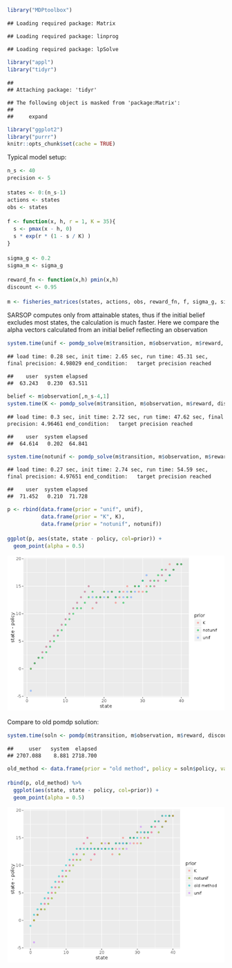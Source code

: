 



```r
library("MDPtoolbox")
```

```
## Loading required package: Matrix
```

```
## Loading required package: linprog
```

```
## Loading required package: lpSolve
```

```r
library("appl")
library("tidyr")
```

```
## 
## Attaching package: 'tidyr'
```

```
## The following object is masked from 'package:Matrix':
## 
##     expand
```

```r
library("ggplot2")
library("purrr")
knitr::opts_chunk$set(cache = TRUE)
```


Typical model setup:


```r
n_s <- 40
precision <- 5

states <- 0:(n_s-1)
actions <- states
obs <- states

f <- function(x, h, r = 1, K = 35){
  s <- pmax(x - h, 0)
  s * exp(r * (1 - s / K) )
}

sigma_g <- 0.2  
sigma_m <- sigma_g

reward_fn <- function(x,h) pmin(x,h)
discount <- 0.95

m <- fisheries_matrices(states, actions, obs, reward_fn, f, sigma_g, sigma_m) 
```




SARSOP computes only from attainable states, thus if the initial belief excludes most states, the calculation is much faster.
Here we compare the alpha vectors calculated from an initial belief reflecting an observation 




```r
system.time(unif <- pomdp_solve(m$transition, m$observation, m$reward, discount, rep(1, n_s) / n_s, precision = precision))
```

```
## load time: 0.28 sec, init time: 2.65 sec, run time: 45.31 sec, final precision: 4.98029 end_condition:   target precision reached
```

```
##    user  system elapsed 
##  63.243   0.230  63.511
```



```r
belief <- m$observation[,n_s-4,1]
system.time(K <- pomdp_solve(m$transition, m$observation, m$reward, discount, belief, precision = precision))
```

```
## load time: 0.3 sec, init time: 2.72 sec, run time: 47.62 sec, final precision: 4.96461 end_condition:   target precision reached
```

```
##    user  system elapsed 
##  64.614   0.202  64.841
```



```r
system.time(notunif <- pomdp_solve(m$transition, m$observation, m$reward, discount, 1:n_s / sum(1:n_s), precision = precision))
```

```
## load time: 0.27 sec, init time: 2.74 sec, run time: 54.59 sec, final precision: 4.97651 end_condition:   target precision reached
```

```
##    user  system elapsed 
##  71.452   0.210  71.728
```



```r
p <- rbind(data.frame(prior = "unif", unif), 
           data.frame(prior = "K", K), 
           data.frame(prior = "notunif", notunif))

ggplot(p, aes(state, state - policy, col=prior)) + 
  geom_point(alpha = 0.5)
```

![](compare-alpha-vector-initial-beliefs_files/figure-html/unnamed-chunk-6-1.png)<!-- -->


Compare to old pomdp solution:


```r
system.time(soln <- pomdp(m$transition, m$observation, m$reward, discount, precision = precision))
```

```
##     user   system  elapsed 
## 2707.088    8.881 2718.700
```


```r
old_method <- data.frame(prior = "old method", policy = soln$policy, value = soln$value, state = states)

rbind(p, old_method) %>%
  ggplot(aes(state, state - policy, col=prior)) + 
  geom_point(alpha = 0.5)
```

![](compare-alpha-vector-initial-beliefs_files/figure-html/unnamed-chunk-8-1.png)<!-- -->

